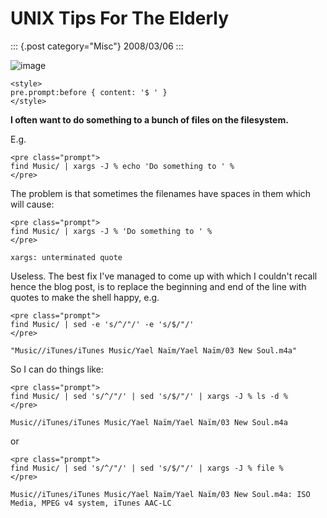 # UNIX Tips For The Elderly

::: {.post category="Misc"}
2008/03/06
:::

![image](/images/huh.png)

```{=html}
<style>
pre.prompt:before { content: '$ ' }
</style>
```
**I often want to do something to a bunch of files on the filesystem.**

E.g.

```{=html}
<pre class="prompt">
find Music/ | xargs -J % echo 'Do something to ' %
</pre>
```
The problem is that sometimes the filenames have spaces in them which
will cause:

```{=html}
<pre class="prompt">
find Music/ | xargs -J % 'Do something to ' %
</pre>
```
    xargs: unterminated quote

Useless. The best fix I\'ve managed to come up with which I couldn\'t
recall hence the blog post, is to replace the beginning and end of the
line with quotes to make the shell happy, e.g.

```{=html}
<pre class="prompt">
find Music/ | sed -e 's/^/"/' -e 's/$/"/'
</pre>
```
    "Music//iTunes/iTunes Music/Yael Naïm/Yael Naïm/03 New Soul.m4a"

So I can do things like:

```{=html}
<pre class="prompt">
find Music/ | sed 's/^/"/' | sed 's/$/"/' | xargs -J % ls -d %
</pre>
```
    Music//iTunes/iTunes Music/Yael Naïm/Yael Naïm/03 New Soul.m4a

or

```{=html}
<pre class="prompt">
find Music/ | sed 's/^/"/' | sed 's/$/"/' | xargs -J % file %
</pre>
```
    Music//iTunes/iTunes Music/Yael Naïm/Yael Naïm/03 New Soul.m4a: ISO Media, MPEG v4 system, iTunes AAC-LC
